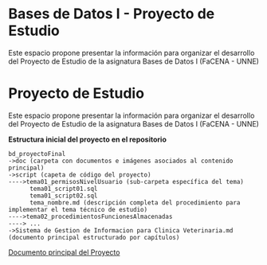 # Bases de Datos I - Proyecto de Estudio
Este espacio propone presentar la información para organizar el desarrollo del Proyecto de Estudio de la asignatura Bases de Datos I (FaCENA - UNNE)


# Proyecto de Estudio

Este espacio propone presentar la información para organizar el desarrollo del Proyecto de Estudio de la asignatura Bases de Datos I (FaCENA - UNNE)

**Estructura inicial del proyecto en el repositorio**

    bd_proyectoFinal
    ->doc (carpeta con documentos e imágenes asociados al contenido principal)
    ->script (capeta de código del proyecto)
	---->tema01_permisosNivelUsuario (sub-carpeta específica del tema)
		  tema01_script01.sql
		  tema01_script02.sql
		  tema_nombre.md (descripción completa del procedimiento para implementar el tema técnico de estudio)
	---->tema02_procedimientosFuncionesAlmacenadas
	----> ...
    ->Sistema de Gestion de Informacion para Clinica Veterinaria.md (documento principal estructurado por capítulos)
    

[Documento principal del Proyecto](https://github.com/agdul/bd_proyectoFinal/blob/main/Sistema_Gestion_Info_Clinica_Veterinaria.md)
